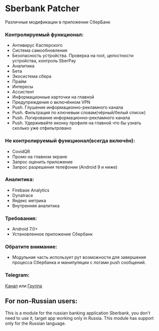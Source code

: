 # Sberbank Patcher
Различные модификации в приложении СберБанк

### Контролируемый функционал:
- Антивирус Касперского
- Система самообновления
- Безопасность устройства. Проверка на root, целостности устройства, контроль SberPay
- Аналитика
- Бета
- Экосистема сбера
- Прайм
- Интересы
- Ассистент
- Информационные карточки на главной
- Предупреждения о включённом VPN
- Push. Глушение информационно-рекламного канала
- Push. Фильтрация по ключевым словам(чёрный/белый список)
- Push. Логирование информационно-рекламного канала
- Push. Удерживайте иконку профиля на главной что бы узнать сколько уже отфильтровано

### Не контролируемый функционал(всегда включён):
- CovidQR
- Промо на главном экране
- Запрос оценить приложение
- Запрос разрешения телефонии (Android 9 и ниже)

### Аналитика:
- Firebase Analytics
- Dynatrace
- Яндекс метрика
- Внутренняя аналитика

### Требования:
- Android 7.0+
- Установленное приложение Сбербанк

### Обратите внимание:
- Модульная часть использует рут возможности для завершения процесса Сбербанка и манипуляции с логами push сообщений.

### Telegram:
[Канал](https://t.me/+TfQezz2RmU9ytDvd) или [Группа](https://t.me/+R3l9_pG2ZeTca7rs)

## For non-Russian users:
This is a module for the russian banking application Sberbank, you don't need to use it, target app working only in Russia. This module has support only for the Russian language.
